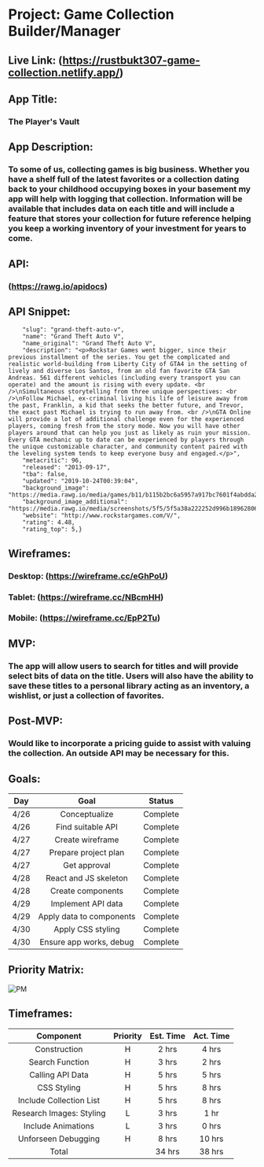# Project: Game Collection Builder/Manager

## Live Link: (https://rustbukt307-game-collection.netlify.app/)

## App Title:
### The Player's Vault

## App Description:
### To some of us, collecting games is big business. Whether you have a shelf full of the latest favorites or a collection dating back to your childhood occupying boxes in your basement my app will help with logging that collection. Information will be available that includes data on each title and will include a feature that stores your collection for future reference helping you keep a working inventory of your investment for years to come.

## API:
### (https://rawg.io/apidocs)

## API Snippet: 
```JSON{"id": 3498,
    "slug": "grand-theft-auto-v",
    "name": "Grand Theft Auto V",
    "name_original": "Grand Theft Auto V",
    "description": "<p>Rockstar Games went bigger, since their previous installment of the series. You get the complicated and realistic world-building from Liberty City of GTA4 in the setting of lively and diverse Los Santos, from an old fan favorite GTA San Andreas. 561 different vehicles (including every transport you can operate) and the amount is rising with every update. <br />\nSimultaneous storytelling from three unique perspectives: <br />\nFollow Michael, ex-criminal living his life of leisure away from the past, Franklin, a kid that seeks the better future, and Trevor, the exact past Michael is trying to run away from. <br />\nGTA Online will provide a lot of additional challenge even for the experienced players, coming fresh from the story mode. Now you will have other players around that can help you just as likely as ruin your mission. Every GTA mechanic up to date can be experienced by players through the unique customizable character, and community content paired with the leveling system tends to keep everyone busy and engaged.</p>",
    "metacritic": 96,
    "released": "2013-09-17",
    "tba": false,
    "updated": "2019-10-24T00:39:04",
    "background_image": "https://media.rawg.io/media/games/b11/b115b2bc6a5957a917bc7601f4abdda2.jpg",
    "background_image_additional": "https://media.rawg.io/media/screenshots/5f5/5f5a38a222252d996b18962806eed707.jpg",
    "website": "http://www.rockstargames.com/V/",
    "rating": 4.48,
    "rating_top": 5,}
```

## Wireframes: 
### Desktop: (https://wireframe.cc/eGhPoU)
### Tablet: (https://wireframe.cc/NBcmHH)
### Mobile: (https://wireframe.cc/EpP2Tu)

## MVP:
### The app will allow users to search for titles and will provide select bits of data on the title. Users will also have the ability to save these titles to a personal library acting as an inventory, a wishlist, or just a collection of favorites.

## Post-MVP:
### Would like to incorporate a pricing guide to assist with valuing the collection. An outside API may be necessary for this.

## Goals: 
| Day  | Goal                     | Status   |
|:----:|:------------------------:|:--------:|
| 4/26 | Conceptualize            | Complete |
| 4/26 | Find suitable API        | Complete |
| 4/27 | Create wireframe         | Complete |
| 4/27 | Prepare project plan     | Complete |
| 4/27 | Get approval             | Complete |
| 4/28 | React and JS skeleton    | Complete |
| 4/28 | Create components        | Complete |
| 4/29 | Implement API data       | Complete |
| 4/29 | Apply data to components | Complete |
| 4/30 | Apply CSS styling        | Complete |
| 4/30 | Ensure app works, debug  | Complete |

## Priority Matrix: 
![PM](https://i.imgur.com/9Kn01Bc.jpg "Priority Matrix")

## Timeframes: 
| Component                | Priority | Est. Time | Act. Time |
|:------------------------:|:--------:|:---------:|:---------:|
| Construction             | H        | 2 hrs     | 4 hrs     |
| Search Function          | H        | 3 hrs     | 2 hrs     |
| Calling API Data         | H        | 5 hrs     | 5 hrs     |
| CSS Styling              | H        | 5 hrs     | 8 hrs     |
| Include Collection List  | H        | 5 hrs     | 8 hrs     |
| Research Images: Styling | L        | 3 hrs     | 1 hr      |
| Include Animations       | L        | 3 hrs     | 0 hrs     |
| Unforseen Debugging      | H        | 8 hrs     | 10 hrs    |
| Total                    |          | 34 hrs    | 38 hrs    |